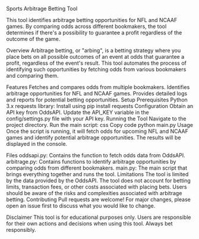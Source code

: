 Sports Arbitrage Betting Tool

This tool identifies arbitrage betting opportunities for NFL and NCAAF games. By comparing odds across different bookmakers, the tool determines if there's a possibility to guarantee a profit regardless of the outcome of the game.

Overview
Arbitrage betting, or "arbing", is a betting strategy where you place bets on all possible outcomes of an event at odds that guarantee a profit, regardless of the event's result. This tool automates the process of identifying such opportunities by fetching odds from various bookmakers and comparing them.

Features
Fetches and compares odds from multiple bookmakers.
Identifies arbitrage opportunities for NFL and NCAAF games.
Provides detailed logs and reports for potential betting opportunities.
Setup
Prerequisites
Python 3.x
requests library: Install using pip install requests
Configuration
Obtain an API key from OddsAPI.
Update the API_KEY variable in the config/settings.py file with your API key.
Running the Tool
Navigate to the project directory.
Run the main script:
css
Copy code
python main.py
Usage
Once the script is running, it will fetch odds for upcoming NFL and NCAAF games and identify potential arbitrage opportunities. The results will be displayed in the console.

Files
oddsapi.py: Contains the function to fetch odds data from OddsAPI.
arbitrage.py: Contains functions to identify arbitrage opportunities by comparing odds from different bookmakers.
main.py: The main script that brings everything together and runs the tool.
Limitations
The tool is limited by the data provided by the OddsAPI.
The tool does not account for betting limits, transaction fees, or other costs associated with placing bets.
Users should be aware of the risks and complexities associated with arbitrage betting.
Contributing
Pull requests are welcome! For major changes, please open an issue first to discuss what you would like to change.

Disclaimer
This tool is for educational purposes only. Users are responsible for their own actions and decisions when using this tool. Always bet responsibly.
